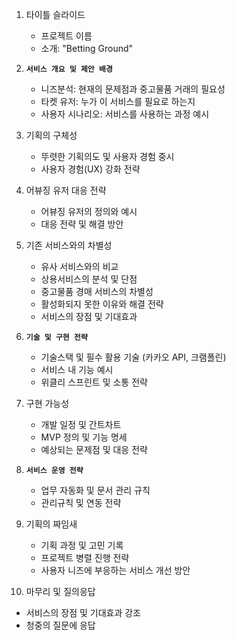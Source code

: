1. 타이틀 슬라이드
   - 프로젝트 이름
   - 소개: "Betting Ground"

2. **`서비스 개요 및 제안 배경`**
   - 니즈분석: 현재의 문제점과 중고물품 거래의 필요성
   - 타켓 유저: 누가 이 서비스를 필요로 하는지
   - 사용자 시나리오: 서비스를 사용하는 과정 예시

3. 기획의 구체성
   - 뚜렷한 기획의도 및 사용자 경험 중시
   - 사용자 경험(UX) 강화 전략

4. 어뷰징 유저 대응 전략
   - 어뷰징 유저의 정의와 예시
   - 대응 전략 및 해결 방안

5. 기존 서비스와의 차별성
   - 유사 서비스와의 비교
   - 상용서비스의 분석 및 단점
   - 중고물품 경매 서비스의 차별성
   - 활성화되지 못한 이유와 해결 전략
   - 서비스의 장점 및 기대효과

6. **`기술 및 구현 전략`**
   - 기술스택 및 필수 활용 기술 (카카오 API, 크램폴린)
   - 서비스 내 기능 예시
   - 위클리 스프린트 및 소통 전략

7. 구현 가능성
   - 개발 일정 및 간트차트
   - MVP 정의 및 기능 명세
   - 예상되는 문제점 및 대응 전략

8. **`서비스 운영 전략`**
   - 업무 자동화 및 문서 관리 규칙
   - 관리규칙 및 연동 전략

9. 기획의 짜임새
   - 기획 과정 및 고민 기록
   - 프로젝트 병렬 진행 전략
   - 사용자 니즈에 부응하는 서비스 개선 방안

10. 마무리 및 질의응답
   - 서비스의 장점 및 기대효과 강조
   - 청중의 질문에 응답
